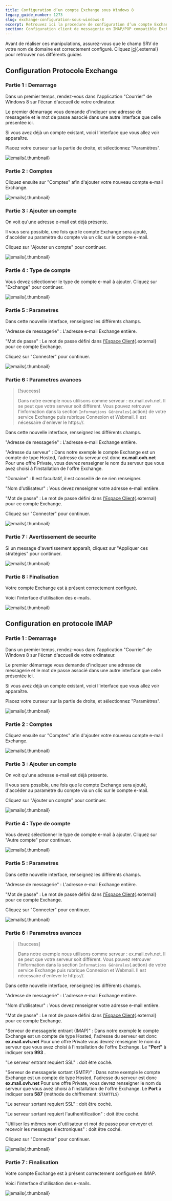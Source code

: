 ```yaml
---
title: Configuration d’un compte Exchange sous Windows 8
legacy_guide_number: 1273
slug: exchange-configuration-sous-windows-8
excerpt: Retrouvez ici la procedure de configuration d’un compte Exchange sous Windows 8
section: Configuration client de messagerie en IMAP/POP compatible Exchange
---
```


Avant de réaliser ces manipulations, assurez-vous que le champ SRV de votre nom de domaine est correctement configuré. Cliquez [ici](https://www.ovh.com/fr/emails/hosted-exchange/guides/){.external} pour retrouver nos différents guides


## Configuration Protocole Exchange

### Partie 1 &#58; Demarrage
Dans un premier temps, rendez-vous dans l'application "Courrier" de Windows 8 sur l'écran d'accueil de votre ordinateur.

Le premier démarrage vous demande d'indiquer une adresse de messagerie et le mot de passe associé dans une autre interface que celle présentée ici.

Si vous avez déjà un compte existant, voici l'interface que vous allez voir apparaître.

Placez votre curseur sur la partie de droite, et sélectionnez "Paramètres".


![emails](images/1107.png){.thumbnail}


### Partie 2 &#58; Comptes
Cliquez ensuite sur "Comptes" afin d'ajouter votre nouveau compte e-mail Exchange.


![emails](images/1108.png){.thumbnail}


### Partie 3 &#58; Ajouter un compte
On voit qu'une adresse e-mail est déjà présente.

Il vous sera possible, une fois que le compte Exchange sera ajouté, d'accéder au paramètre du compte via un clic sur le compte e-mail.

Cliquez sur "Ajouter un compte" pour continuer.


![emails](images/1109.png){.thumbnail}


### Partie 4 &#58; Type de compte
Vous devez sélectionner le type de compte e-mail à ajouter. Cliquez sur "Exchange" pour continuer.


![emails](images/1110.png){.thumbnail}


### Partie 5 &#58; Parametres
Dans cette nouvelle interface, renseignez les différents champs.

"Adresse de messagerie" : L'adresse e-mail Exchange entière.

"Mot de passe" : Le mot de passe défini dans [l'Espace Client](https://www.ovh.com/manager/web/login.html){.external} pour ce compte Exchange.

Cliquez sur "Connecter" pour continuer.


![emails](images/1111.png){.thumbnail}


### Partie 6 &#58; Parametres avances


> [!success]
>
> Dans notre exemple nous utilisons comme serveur : ex.mail.ovh.net. Il se peut que votre serveur soit différent.
> Vous pouvez retrouver l'information dans la section `Informations Générales`{.action}
> de votre service Exchange puis rubrique Connexion et Webmail.
> Il est nécessaire d'enlever le https://.
> 

Dans cette nouvelle interface, renseignez les différents champs.

"Adresse de messagerie" : L'adresse e-mail Exchange entière.

"Adresse du serveur" : Dans notre exemple le compte Exchange est un compte de type Hosted, l'adresse du serveur est donc  **ex.mail.ovh.net** Pour une offre Private, vous devrez renseigner le nom du serveur que vous avez choisi à l'installation de l'offre Exchange.

"Domaine" : Il est facultatif, il est conseillé de ne rien renseigner.

"Nom d'utilisateur" : Vous devez renseigner votre adresse e-mail entière.

"Mot de passe" : Le mot de passe défini dans [l'Espace Client](https://www.ovh.com/manager/web/login.html){.external} pour ce compte Exchange.

Cliquez sur "Connecter" pour continuer.


![emails](images/1112.png){.thumbnail}


### Partie 7 &#58; Avertissement de securite
Si un message d'avertissement apparaît, cliquez sur "Appliquer ces stratégies" pour continuer.


![emails](images/1113.png){.thumbnail}


### Partie 8 &#58; Finalisation
Votre compte Exchange est à présent correctement configuré.

Voici l'interface d'utilisation des e-mails.


![emails](images/1114.png){.thumbnail}


## Configuration en protocole IMAP

### Partie 1 &#58; Demarrage
Dans un premier temps, rendez-vous dans l'application "Courrier" de Windows 8 sur l'écran d'accueil de votre ordinateur.

Le premier démarrage vous demande d'indiquer une adresse de messagerie et le mot de passe associé dans une autre interface que celle présentée ici.

Si vous avez déjà un compte existant, voici l'interface que vous allez voir apparaître.

Placez votre curseur sur la partie de droite, et sélectionnez "Paramètres".


![emails](images/1115.png){.thumbnail}


### Partie 2 &#58; Comptes
Cliquez ensuite sur "Comptes" afin d'ajouter votre nouveau compte e-mail Exchange.


![emails](images/1116.png){.thumbnail}


### Partie 3 &#58; Ajouter un compte
On voit qu'une adresse e-mail est déjà présente.

Il vous sera possible, une fois que le compte Exchange sera ajouté, d'accéder au paramètre du compte via un clic sur le compte e-mail.

Cliquez sur "Ajouter un compte" pour continuer.


![emails](images/1117.png){.thumbnail}


### Partie 4 &#58; Type de compte
Vous devez sélectionner le type de compte e-mail à ajouter. Cliquez sur "Autre compte" pour continuer.


![emails](images/1118.png){.thumbnail}


### Partie 5 &#58; Parametres
Dans cette nouvelle interface, renseignez les différents champs.

"Adresse de messagerie" : L'adresse e-mail Exchange entière.

"Mot de passe" : Le mot de passe défini dans [l'Espace Client](https://www.ovh.com/manager/web/login.html){.external} pour ce compte Exchange.

Cliquez sur "Connecter" pour continuer.


![emails](images/1119.png){.thumbnail}


### Partie 6 &#58; Parametres avances


> [!success]
>
> Dans notre exemple nous utilisons comme serveur : ex.mail.ovh.net. Il se peut que votre serveur soit différent.
> Vous pouvez retrouver l'information dans la section `Informations Générales`{.action}
> de votre service Exchange puis rubrique Connexion et Webmail.
> Il est nécessaire d'enlever le https://.
> 

Dans cette nouvelle interface, renseignez les différents champs.

"Adresse de messagerie" : L'adresse e-mail Exchange entière.

"Nom d'utilisateur" : Vous devez renseigner votre adresse e-mail entière.

"Mot de passe" : Le mot de passe défini dans [l'Espace Client](https://www.ovh.com/manager/web/login.html){.external} pour ce compte Exchange.

"Serveur de messagerie entrant (IMAP)" : Dans notre exemple le compte Exchange est un compte de type Hosted, l'adresse du serveur est donc  **ex.mail.ovh.net** Pour une offre Private vous devrez renseigner le nom du serveur que vous avez choisi à l'installation de l'offre Exchange. Le  **"Port"**  à indiquer sera  **993** .

"Le serveur entrant requiert SSL" : doit être coché.

"Serveur de messagerie sortant (SMTP)" : Dans notre exemple le compte Exchange est un compte de type Hosted, l'adresse du serveur est donc  **ex.mail.ovh.net** Pour une offre Private, vous devrez renseigner le nom du serveur que vous avez choisi à l'installation de l'offre Exchange. Le  **Port**  à indiquer sera  **587** (méthode de chiffrement: `STARTTLS`)

"Le serveur sortant requiert SSL" : doit être coché.

"Le serveur sortant requiert l'authentification" : doit être coché.

"Utiliser les mêmes nom d'utilisateur et mot de passe pour envoyer et recevoir les messages électroniques" : doit être coché.

Cliquez sur "Connecter" pour continuer.


![emails](images/1120.png){.thumbnail}


### Partie 7 &#58; Finalisation
Votre compte Exchange est à présent correctement configuré en IMAP.

Voici l'interface d'utilisation des e-mails.


![emails](images/1121.png){.thumbnail}
